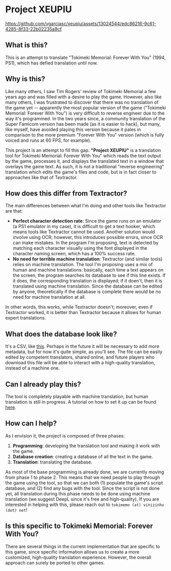 # Project XEUPIU

https://github.com/vgarciasc/xeupiu/assets/13024544/edc86216-9c61-4285-8f33-22b02235a9cf

## What is this?

This is an attempt to translate "Tokimeki Memorial: Forever With You" (1994, PS1), which has defied translation until now.

## Why is this?

Like many others, I saw Tim Rogers' review of Tokimeki Memorial a few years ago and was filled with a desire to play the game. However, also like many others, I was frustrated to discover that there was no translation of the game yet -- apparently the most popular version of the game ("Tokimeki Memorial: Forever With You") is very difficult to reverse engineer due to the way it's programmed. In the two years since, a community translation of the Super Famicom version has been made (as it is easier to hack), but many, like myself, have avoided playing this version because it pales in comparison to the more premium "Forever With You" version (which is fully voiced and runs at 60 FPS, for example).

This project is an attempt to fill this gap. **"Project XEUPIU"** is a translation tool for Tokimeki Memorial: Forever With You" which reads the text output by the game, processes it, and displays the translated text in a window that overlays the game text. As such, it is not a traditional "reverse engineering" translation which edits the game's files and code, but is in fact closer to approaches like that of Textractor.

## How does this differ from Textractor?

The main differences between what I'm doing and other tools like Textractor are that:
- **Perfect character detection rate**: Since the game runs on an emulator (a PS1 emulator in my case), it is difficult to get a text hooker, which means tools like Textractor cannot be used. Another solution would involve using OCR; however, this introduces possible errors, since OCR can make mistakes. In the program I'm proposing, text is detected by matching each character visually using the font displayed in the character naming screen, which has a 100% success rate.
- **No need for terrible machine translation**: Textractor (and similar tools) relies on machine translation. The tool I'm proposing uses a mix of human and machine translations: basically, each time a text appears on the screen, the program searches its database to see if this line exists. If it does, the corresponding translation is displayed; if it doen't, then it is translated using machine translation. Since the database can be edited by anyone, theoretically if the database is complete there would be no need for machine translation at all.

In other words, this works, while Textractor doesn't; moreover, even if Textractor worked, it is better than Textractor because it allows for human expert translations.

## What does the database look like?

It's a CSV, like [this](https://github.com/vgarciasc/xeupiu/blob/main/data/texts/database_text.csv). Perhaps in the future it will be necessary to add more metadata, but for now it's quite simple, as you'll see. The file can be easily edited by competent translators, shared online, and future players who download this file will be able to interact with a high-quality translation, instead of a machine one.

## Can I already play this?

The tool is completely playable with machine translation, but human translation is still in progress. A tutorial on how to set it up can be found [here](tutorial.md).

## How can I help?

As I envision it, the project is composed of three phases:

1. **Programming**: developing the translation tool and making it work with the game.
2. **Database creation**: creating a database of all the text in the game.
3. **Translation**: translating the database.

As most of the base programming is already done, we are currently moving from phase 1 to phase 2.
This means that we need people to play through the game using the tool, so that we can both (1) populate
the game's script database, and (2) find any bugs with the tool. Since the script is not done yet, all translation
during this phase needs to be done using machine translation (we suggest DeepL since it's free and high-quality).
If you are interested in helping with this, please reach out to `tokimemo (at) vinizinho (dot) net`!

## Is this specific to Tokimeki Memorial: Forever With You?

There are several things in the current implementation that are specific to this game, since specific information 
allows us to create a more customized, high-quality translation experience. 
However, the overall approach can surely be ported to other games.
